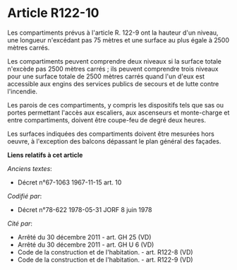 # Article R122-10

Les compartiments prévus à l'article R. 122-9 ont la hauteur d'un niveau, une longueur n'excédant pas 75 mètres et une
surface au plus égale à 2500 mètres carrés. 

Les compartiments peuvent comprendre deux niveaux si la surface totale n'excède pas 2500 mètres carrés ; ils peuvent
comprendre trois niveaux pour une surface totale de 2500 mètres carrés quand l'un d'eux est accessible aux engins des
services publics de secours et de lutte contre l'incendie. 

Les parois de ces compartiments, y compris les dispositifs tels que sas ou portes permettant l'accès aux escaliers, aux
ascenseurs et monte-charge et entre compartiments, doivent être coupe-feu de degré deux heures. 

Les surfaces indiquées des compartiments doivent être mesurées hors oeuvre, à l'exception des balcons dépassant le plan
général des façades.

**Liens relatifs à cet article**

_Anciens textes_:

  - Décret n°67-1063 1967-11-15 art. 10

_Codifié par_:

  - Décret n°78-622 1978-05-31 JORF 8 juin 1978

_Cité par_:

  - Arrêté du 30 décembre 2011 - art. GH 25 (VD)
  - Arrêté du 30 décembre 2011 - art. GH U 6 (VD)
  - Code de la construction et de l'habitation. - art. R122-8 (VD)
  - Code de la construction et de l'habitation. - art. R122-9 (VD)
